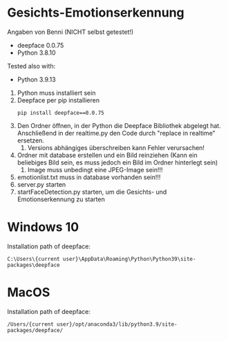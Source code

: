 # Gesichts-Emotionserkennung
Angaben von Benni (NICHT selbst getestet!)
- deepface 0.0.75
- Python 3.8.10

Tested also with:
- Python 3.9.13


1. Python muss installiert sein
2. Deepface per pip installieren
    ```
    pip install deepface==0.0.75
    ```
3. Den Ordner öffnen, in der Python die Deepface Bibliothek abgelegt hat. Anschließend in der realtime.py den Code durch "replace in realtime" ersetzen.
    1. Versions abhängiges überschreiben kann Fehler verursachen!
4. Ordner mit database erstellen und ein Bild reinziehen (Kann ein beliebiges Bild sein, es muss jedoch ein Bild im Ordner hinterlegt sein)
    1. Image muss unbedingt eine JPEG-Image sein!!!
5. emotionlist.txt muss in database vorhanden sein!!!
6. server.py starten
7. startFaceDetection.py starten, um die Gesichts- und Emotionserkennung zu starten 

# Windows 10
Installation path of deepface:
```
C:\Users\{current user}\AppData\Roaming\Python\Python39\site-packages\deepface
```

# MacOS
Installation path of deepface:
```
/Users/{current user}/opt/anaconda3/lib/python3.9/site-packages/deepface/
```